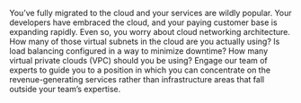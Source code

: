 You’ve fully migrated to the cloud and your services are wildly popular. Your developers have embraced 
the cloud, and your paying customer base is expanding rapidly. Even so, you worry about cloud networking 
architecture. How many of those virtual subnets in the cloud are you actually using? Is load balancing 
configured in a way to minimize downtime? How many virtual private clouds (VPC) should you be using? 
Engage our team of experts to guide you to a position in which you can concentrate on the revenue-generating 
services rather than infrastructure areas that fall outside your team’s expertise.

